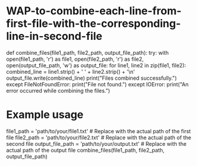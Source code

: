 # WAP-to-combine-each-line-from-first-file-with-the-corresponding-line-in-second-file

def combine_files(file1_path, file2_path, output_file_path):
    try:
        with open(file1_path, 'r') as file1, open(file2_path, 'r') as file2, open(output_file_path, 'w') as output_file:
            for line1, line2 in zip(file1, file2):
                combined_line = line1.strip() + ' ' + line2.strip() + '\n'
                output_file.write(combined_line)
        print("Files combined successfully.")
    except FileNotFoundError:
        print("File not found.")
    except IOError:
        print("An error occurred while combining the files.")

# Example usage
file1_path = 'path/to/your/file1.txt'  # Replace with the actual path of the first file
file2_path = 'path/to/your/file2.txt'  # Replace with the actual path of the second file
output_file_path = 'path/to/your/output.txt'  # Replace with the actual path of the output file
combine_files(file1_path, file2_path, output_file_path)
